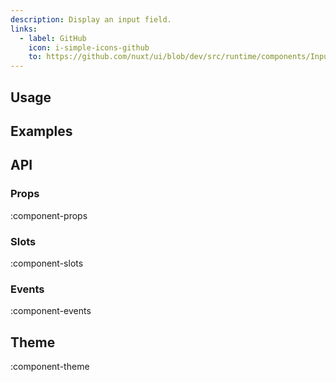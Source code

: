 ```yaml
---
description: Display an input field.
links:
  - label: GitHub
    icon: i-simple-icons-github
    to: https://github.com/nuxt/ui/blob/dev/src/runtime/components/Input.vue
---
```


## Usage

## Examples

## API

### Props

:component-props

### Slots

:component-slots

### Events

:component-events

## Theme

:component-theme
